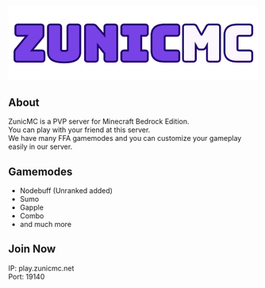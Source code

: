 ![ZunicMC](/profile/logo_text_v2.1.png)

## About
ZunicMC is a PVP server for Minecraft Bedrock Edition.  
You can play with your friend at this server.  
We have many FFA gamemodes and you can customize your gameplay easily in our server.

## Gamemodes
- Nodebuff (Unranked added)
- Sumo
- Gapple
- Combo
- and much more

## Join Now
IP: play.zunicmc.net  
Port: 19140
